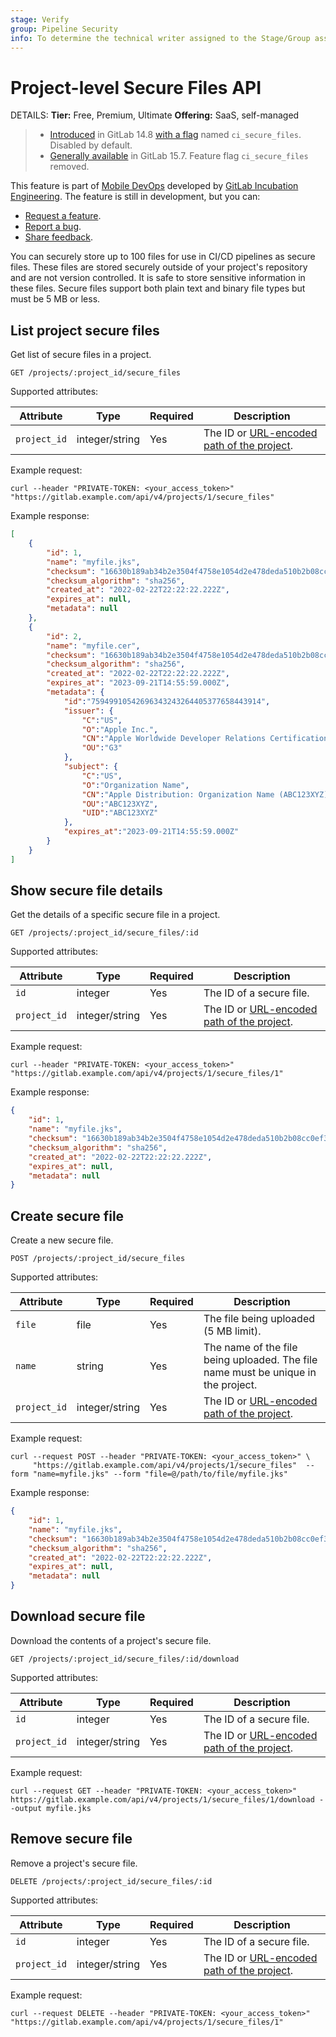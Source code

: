 ```yaml
---
stage: Verify
group: Pipeline Security
info: To determine the technical writer assigned to the Stage/Group associated with this page, see https://handbook.gitlab.com/handbook/product/ux/technical-writing/#assignments
---
```


# Project-level Secure Files API 

DETAILS:
**Tier:** Free, Premium, Ultimate
**Offering:** SaaS, self-managed

> - [Introduced](https://gitlab.com/gitlab-org/gitlab/-/merge_requests/78227) in GitLab 14.8 [with a flag](../administration/feature_flags.md) named `ci_secure_files`. Disabled by default.
> - [Generally available](https://gitlab.com/gitlab-org/gitlab/-/issues/350748) in GitLab 15.7. Feature flag `ci_secure_files` removed.

This feature is part of [Mobile DevOps](../ci/mobile_devops.md) developed by [GitLab Incubation Engineering](https://about.gitlab.com/handbook/engineering/incubation/).
The feature is still in development, but you can:

- [Request a feature](https://gitlab.com/gitlab-org/incubation-engineering/mobile-devops/feedback/-/issues/new?issuable_template=feature_request).
- [Report a bug](https://gitlab.com/gitlab-org/incubation-engineering/mobile-devops/feedback/-/issues/new?issuable_template=report_bug).
- [Share feedback](https://gitlab.com/gitlab-org/incubation-engineering/mobile-devops/feedback/-/issues/new?issuable_template=general_feedback).

You can securely store up to 100 files for use in CI/CD pipelines as secure files. These files are stored securely outside of your project's repository and are not version controlled. It is safe to store sensitive information in these files. Secure files support both plain text and binary file types but must be 5 MB or less.

## List project secure files

Get list of secure files in a project.

```plaintext
GET /projects/:project_id/secure_files
```

Supported attributes:

| Attribute    | Type           | Required | Description |
|--------------|----------------|----------|-------------|
| `project_id` | integer/string | Yes      | The ID or [URL-encoded path of the project](rest/index.md#namespaced-path-encoding). |

Example request:

```shell
curl --header "PRIVATE-TOKEN: <your_access_token>" "https://gitlab.example.com/api/v4/projects/1/secure_files"
```

Example response:

```json
[
    {
        "id": 1,
        "name": "myfile.jks",
        "checksum": "16630b189ab34b2e3504f4758e1054d2e478deda510b2b08cc0ef38d12e80aac",
        "checksum_algorithm": "sha256",
        "created_at": "2022-02-22T22:22:22.222Z",
        "expires_at": null,
        "metadata": null
    },
    {
        "id": 2,
        "name": "myfile.cer",
        "checksum": "16630b189ab34b2e3504f4758e1054d2e478deda510b2b08cc0ef38d12e80aa2",
        "checksum_algorithm": "sha256",
        "created_at": "2022-02-22T22:22:22.222Z",
        "expires_at": "2023-09-21T14:55:59.000Z",
        "metadata": {
            "id":"75949910542696343243264405377658443914",
            "issuer": {
                "C":"US",
                "O":"Apple Inc.",
                "CN":"Apple Worldwide Developer Relations Certification Authority",
                "OU":"G3"
            },
            "subject": {
                "C":"US",
                "O":"Organization Name",
                "CN":"Apple Distribution: Organization Name (ABC123XYZ)",
                "OU":"ABC123XYZ",
                "UID":"ABC123XYZ"
            },
            "expires_at":"2023-09-21T14:55:59.000Z"
        }
    }
]
```

## Show secure file details

Get the details of a specific secure file in a project.

```plaintext
GET /projects/:project_id/secure_files/:id
```

Supported attributes:

| Attribute    | Type           | Required | Description |
|--------------|----------------|----------|-------------|
| `id`         | integer        | Yes      | The ID of a secure file. |
| `project_id` | integer/string | Yes      | The ID or [URL-encoded path of the project](rest/index.md#namespaced-path-encoding). |

Example request:

```shell
curl --header "PRIVATE-TOKEN: <your_access_token>" "https://gitlab.example.com/api/v4/projects/1/secure_files/1"
```

Example response:

```json
{
    "id": 1,
    "name": "myfile.jks",
    "checksum": "16630b189ab34b2e3504f4758e1054d2e478deda510b2b08cc0ef38d12e80aac",
    "checksum_algorithm": "sha256",
    "created_at": "2022-02-22T22:22:22.222Z",
    "expires_at": null,
    "metadata": null
}
```

## Create secure file

Create a new secure file.

```plaintext
POST /projects/:project_id/secure_files
```

Supported attributes:

| Attribute       | Type           | Required | Description |
|-----------------|----------------|----------|-------------|
| `file`          | file           | Yes      | The file being uploaded (5 MB limit). |
| `name`          | string         | Yes      | The name of the file being uploaded. The file name must be unique in the project. |
| `project_id`    | integer/string | Yes      | The ID or [URL-encoded path of the project](rest/index.md#namespaced-path-encoding). |

Example request:

```shell
curl --request POST --header "PRIVATE-TOKEN: <your_access_token>" \
     "https://gitlab.example.com/api/v4/projects/1/secure_files"  --form "name=myfile.jks" --form "file=@/path/to/file/myfile.jks"
```

Example response:

```json
{
    "id": 1,
    "name": "myfile.jks",
    "checksum": "16630b189ab34b2e3504f4758e1054d2e478deda510b2b08cc0ef38d12e80aac",
    "checksum_algorithm": "sha256",
    "created_at": "2022-02-22T22:22:22.222Z",
    "expires_at": null,
    "metadata": null
}
```

## Download secure file

Download the contents of a project's secure file.

```plaintext
GET /projects/:project_id/secure_files/:id/download
```

Supported attributes:

| Attribute    | Type           | Required | Description |
|--------------|----------------|----------|-------------|
| `id`         | integer        | Yes      | The ID of a secure file. |
| `project_id` | integer/string | Yes      | The ID or [URL-encoded path of the project](rest/index.md#namespaced-path-encoding). |

Example request:

```shell
curl --request GET --header "PRIVATE-TOKEN: <your_access_token>" https://gitlab.example.com/api/v4/projects/1/secure_files/1/download --output myfile.jks
```

## Remove secure file

Remove a project's secure file.

```plaintext
DELETE /projects/:project_id/secure_files/:id
```

Supported attributes:

| Attribute    | Type           | Required | Description |
|--------------|----------------|----------|-------------|
| `id`         | integer        | Yes      | The ID of a secure file. |
| `project_id` | integer/string | Yes      | The ID or [URL-encoded path of the project](rest/index.md#namespaced-path-encoding). |

Example request:

```shell
curl --request DELETE --header "PRIVATE-TOKEN: <your_access_token>" "https://gitlab.example.com/api/v4/projects/1/secure_files/1"
```
